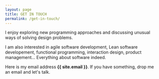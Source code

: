 ```yaml
---
layout: page
title: GET IN TOUCH
permalink: /get-in-touch/
---
```


I enjoy exploring new programming approaches
and discussing unusual ways of solving design problems.

I am also interested in agile software development, Lean software developement,
functional programming, interaction design, product management...
Everything about software indeed.

Here is my email address **{{ site.email }}**.
If you have something, drop me an email and let's talk.
